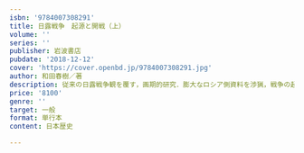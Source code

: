 ```yaml
---
isbn: '9784007308291'
title: 日露戦争　起源と開戦（上）
volume: ''
series: ''
publisher: 岩波書店
pubdate: '2018-12-12'
cover: 'https://cover.openbd.jp/9784007308291.jpg'
author: 和田春樹／著
description: 従来の日露戦争観を覆す，画期的研究．膨大なロシア側資料を渉猟，戦争の起源を維新前夜から明らかにする．
price: '8100'
genre: ''
target: 一般
format: 単行本
content: 日本歴史

---
```


